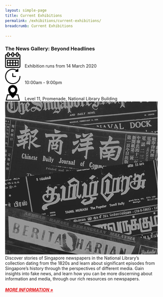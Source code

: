 ```yaml
---
layout: simple-page
title: Current Exhibitions
permalink: /exhibitions/current-exhibitions/
breadcrumb: Current Exhibitions

---
```


<section class="sgds-section">
<div class="sgds-container">
    <div class="row" style="margin-bottom: -1em;">
        <div class="col is-12">
            <h3>The News Gallery: Beyond Headlines</h3>
        </div>
    </div>
    <div class="row" style="margin-bottom: -1em;">
        <div class="col is-two-thirds is-small">
            <div class="row">
                <div class="col">
                    <img src="/images/calendar.png" alt="Date" style="display:inline-block; margin-left: 0px; margin-right: 10px; width:10%; height:10%;"> Exhibition runs from 14 March 2020
                </div>
            </div>
            <div class="row">
                <div class="col">
                    <img src="/images/watch.png" alt="Time" style="display:inline-block; margin-left: 0px; margin-right: 10px; width:10%; height:10%;"> 10:00am - 9:00pm
                </div>
            </div>
            <div class="row">
                <div class="col">
                    <img src="/images/pin.png" alt="Location" style="display:inline-block; margin-left: 0px; margin-right: 10px; width:10%; height:10%;"> Level 11, Promenade, National Library Building
                </div>
            </div>
        </div>
        <div class="col is-small">
            <a href="/exhibitions/current-exhibitions/newsgallery/"><img src="/images/event-images/newsgallery/news-gallery-thumbnail.jpg" alt="The News Gallery: Beyond Headlines"></a>
        </div>
    </div>
    <div class="row is-multiline">
        <div class="col is-12">
            <p>Discover stories of Singapore newspapers in the National Library’s collection dating from the 1820s and learn about significant episodes from Singapore’s history through the perspectives of different media. Gain insights into fake news, and learn how you can be more discerning about information and media, through our rich resources on newspapers.
            </p>
            <a href="/exhibitions/current-exhibitions/newsgallery/" style="color:#E21216;"><h5>MORE INFORMATION &#187;</h5></a>
        </div>
    </div>
</div>
</section>


            
